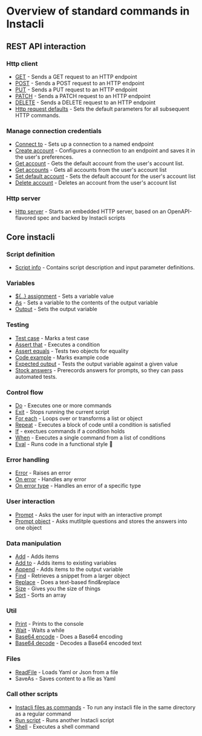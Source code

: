 # Overview of standard commands in Instacli

## REST API interaction

### Http client

* [GET](http/GET.md) - Sends a GET request to an HTTP endpoint
* [POST](http/POST.md) - Sends a POST request to an HTTP endpoint
* [PUT](http/PUT.md) - Sends a PUT request to an HTTP endpoint
* [PATCH](http/PATCH.md) - Sends a PATCH request to an HTTP endpoint
* [DELETE](http/DELETE.md) - Sends a DELETE request to an HTTP endpoint
* [Http request defaults](http/Http%20request%20defaults.md) - Sets the default parameters for all subsequent HTTP
  commands.

### Manage connection credentials

* [Connect to](connections/Connect%20to.md) - Sets up a connection to a named endpoint
* [Create account](connections/Create%20account.md) - Configures a connection to an endpoint and saves it in the user's
  preferences.
* [Get account](connections/Get%20account.md) - Gets the default account from the user's account list.
* [Get accounts](connections/Get%20accounts.md) - Gets all accounts from the user's account list
* [Set default account](connections/Set%20default%20account.md) - Sets the default account for the user's account list
* [Delete account](connections/Delete%20account.md) - Deletes an account from the user's account list

### Http server

* [Http server](http/Http%20server.md) - Starts an embedded HTTP server, based on an OpenAPI-flavored spec and backed by
  Instacli scripts

## Core instacli

### Script definition

* [Script info](script-definition/Script%20info.md) - Contains script description and input parameter definitions.

### Variables

* [${..} assignment](variables/Assignment.md) - Sets a variable value
* [As](variables/As.md) - Sets a variable to the contents of the output variable
* [Output](variables/Output.md) - Sets the output variable

### Testing

* [Test case](testing/Test%20case.md) - Marks a test case
* [Assert that](testing/Assert%20that.md) - Executes a condition
* [Assert equals](testing/Assert%20equals.md) - Tests two objects for equality
* [Code example](testing/Code%20example.md) - Marks example code
* [Expected output](testing/Expected%20output.md) - Tests the output variable against a given value
* [Stock answers](testing/Stock%20answers.md) - Prerecords answers for prompts, so they can pass automated tests.

### Control flow

* [Do](control-flow/Do.md) - Executes one or more commands
* [Exit](control-flow/Exit.md) - Stops running the current script
* [For each](control-flow/For%20each.md) - Loops over or transforms a list or object
* [Repeat](control-flow/Repeat.md) - Executes a block of code until a condition is satisfied
* [If](control-flow/If.md) - exectues commands if a condition holds
* [When](control-flow/When.md) - Executes a single command from a list of conditions
* [Eval](control-flow/Eval.md) - Runs code in a functional style 🐍

### Error handling

* [Error](errors/Error.md) - Raises an error
* [On error](errors/On%20error.md) - Handles any error
* [On error type](errors/On%20error%20type.md) - Handles an error of a specific type

### User interaction

* [Prompt](user-interaction/Prompt.md) - Asks the user for input with an interactive prompt
* [Prompt object](user-interaction/Prompt%20object.md) - Asks mutlitple questions and stores the answers into one object

### Data manipulation

* [Add](data-manipulation/Add.md) - Adds items
* [Add to](data-manipulation/Add%20to.md) - Adds items to existing variables
* [Append](data-manipulation/Append.md) - Adds items to the output variable
* [Find](data-manipulation/Find.md) - Retrieves a snippet from a larger object
* [Replace](data-manipulation/Replace.md) - Does a text-based find&replace
* [Size](data-manipulation/Size.md) - Gives you the size of things
* [Sort](data-manipulation/Sort.md) - Sorts an array

### Util

* [Print](util/Print.md) - Prints to the console
* [Wait](util/Wait.md) - Waits a while
* [Base64 encode](util/Base64%20encode.md) - Does a Base64 encoding
* [Base64 decode](util/Base64%20decode.md) - Decodes a Base64 encoded text

### Files

* [ReadFile](files/Read%20file.md) - Loads Yaml or Json from a file
* SaveAs - Saves content to a file as Yaml

### Call other scripts

* [Instacli files as commands](files/Instacli%20files%20as%20commands.md) - To run any instacli file in the same
  directory as a regular command
* [Run script](files/Run%20script.md) - Runs another Instacli script
* [Shell](files/Shell.md) - Executes a shell command
